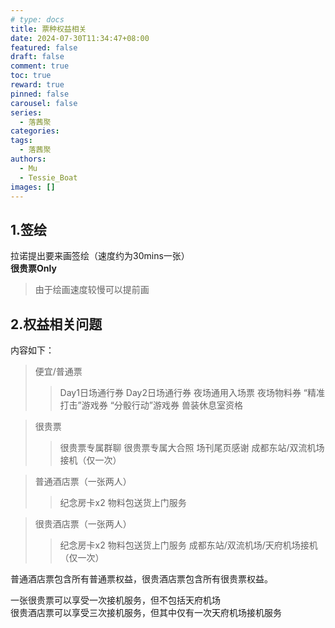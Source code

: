 ```yaml
---
# type: docs 
title: 票种权益相关
date: 2024-07-30T11:34:47+08:00
featured: false
draft: false
comment: true
toc: true
reward: true
pinned: false
carousel: false
series:
  - 落茜聚
categories:
tags: 
  - 落茜聚
authors:
  - Mu
  - Tessie_Boat
images: []
--- 
```


## 1.签绘

拉诺提出要来画签绘（速度约为30mins一张）  
**很贵票Only**
> 由于绘画速度较慢可以提前画

<!-- ### Payback

- [x] 拉诺亲友全部九折
- [x] 工资500r -->

## 2.权益相关问题

内容如下：

>便宜/普通票
>
>>Day1日场通行券
>>Day2日场通行券
>>夜场通用入场票
>>夜场物料券
>>“精准打击”游戏券
>>“分骰行动”游戏券
>>兽装休息室资格

>很贵票
>
>>很贵票专属群聊
>>很贵票专属大合照
>>场刊尾页感谢
>>成都东站/双流机场接机（仅一次）

>普通酒店票（一张两人）
>
>>纪念房卡x2
>>物料包送货上门服务

>很贵酒店票（一张两人）
>
>>纪念房卡x2
>>物料包送货上门服务
>>成都东站/双流机场/天府机场接机（仅一次）


普通酒店票包含所有普通票权益，很贵酒店票包含所有很贵票权益。  

一张很贵票可以享受一次接机服务，但不包括天府机场  
很贵酒店票可以享受三次接机服务，但其中仅有一次天府机场接机服务
<!-- eg. 若两名很贵酒店票游客均到达天府机场，可使用一次很贵酒店票权益将两人接至酒店。若两名很贵酒店票游客，一位降落天府机场一位降落双流机场，可使用一次很贵酒店票权益，再使用一次很贵票权益，将二人分别接至酒店。 -->
